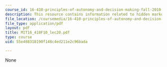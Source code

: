 ```yaml
---
course_id: 16-410-principles-of-autonomy-and-decision-making-fall-2010
description: This resource contains information related to hidden markov models.
file_location: /coursemedia/16-410-principles-of-autonomy-and-decision-making-fall-2010/55e488318190f148c4ed211e2c96bada_MIT16_410F10_lec20.pdf
file_type: application/pdf
layout: pdf
title: MIT16_410F10_lec20.pdf
type: course
uid: 55e488318190f148c4ed211e2c96bada

---
```

None